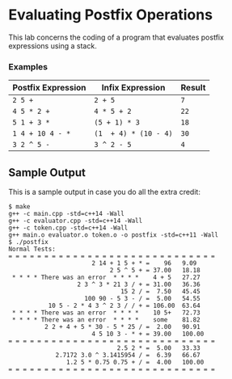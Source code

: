 # Evaluating Postfix Operations
This lab concerns the coding of a program that evaluates
postfix expressions using a stack.

### Examples

Postfix Expression | Infix Expression | Result
-------------------|------------------|-------
`2 5 +`            | `2 + 5`          | `7`
`4 5 * 2 +`        | `4 * 5 + 2`      | `22`
`5 1 + 3 *`        | `(5 + 1) * 3`    | `18`
`1 4 + 10 4 - *`   | `(1  + 4) * (10 - 4)` | `30`
`3 2 ^ 5 -`        | `3 ^ 2 - 5`      | `4`

## Sample Output

This is a sample output in case you do all the extra credit:
```
$ make
g++ -c main.cpp -std=c++14 -Wall
g++ -c evaluator.cpp -std=c++14 -Wall
g++ -c token.cpp -std=c++14 -Wall
g++ main.o evaluator.o token.o -o postfix -std=c++11 -Wall
$ ./postfix
Normal Tests:
= = = = = = = = = = = = = = = = = = = = = = = = = = = = =
                       2 14 + 1 5 + * =    96	9.09
                            2 5 ^ 5 + = 37.00	18.18
 * * * * There was an error  * * * * 	4 + 5	27.27
                   2 3 ^ 3 * 21 3 / + = 31.00	36.36
                               15 2 / =  7.50	45.45
                     100 90 - 5 3 - / =  5.00	54.55
           10 5 - 2 * 4 3 ^ 2 3 / / + = 106.00	63.64
 * * * * There was an error  * * * * 	10 5+	72.73
 * * * * There was an error  * * * * 	some	81.82
          2 2 + 4 + 5 * 30 - 5 * 25 / =  2.00	90.91
                       4 5 10 3 - * + = 39.00	100.00
= = = = = = = = = = = = = = = = = = = = = = = = = = = = =
                              2.5 2 * =  5.00	33.33
             2.7172 3.0 ^ 3.1415954 / =  6.39	66.67
                1.2 5 * 0.75 0.75 + / =  4.00	100.00
= = = = = = = = = = = = = = = = = = = = = = = = = = = = =
```
